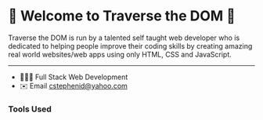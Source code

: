 🌟 Welcome to Traverse the DOM 🌟
=================================

Traverse the DOM is run by a talented self taught web developer who is dedicated to helping people improve their coding skills by creating amazing real world websites/web apps using only HTML, CSS and JavaScript. 

---
*   👨🏾‍💻   Full Stack Web Development
*   ✉️    Email [cstephenid@yahoo.com](mailto:cstephenid@yahoo.com)


### Tools Used
<p align="left">
